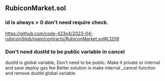 ## RubiconMarket.sol
### id is always > 0 don't need require check.
https://github.com/code-423n4/2023-04-rubicon/blob/main/contracts/RubiconMarket.sol#L1209

### Don't need dustId to be public variable in cancel
dustId is global variable, Don't need to be public. Make it private or internal and save deploy gas fee
Better solution is make internal _cancel function and remove dustId global variable.

